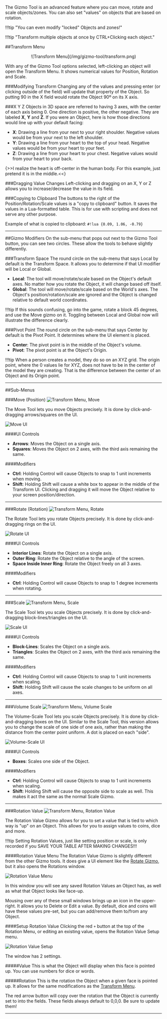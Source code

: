 The Gizmo Tool is an advanced feature where you can move, rotate and scale objects/zones. You can also set "values" on objects that are based on rotation.

!!!tip "You can even modify "locked" Objects and zones!"

!!!tip "Transform multiple objects at once by CTRL+Clicking each object."
    

##Transform Menu
<center>![Transform Menu](/img/gizmo-tool/transform.png)</center>

With any of the Gizmo Tool options selected, left-clicking an object will open the Transform Menu. It shows numerical values for Position, Rotation and Scale.

###Modifying Transform
Changing any of the values and pressing enter (or clicking outside of the field) will update that property of the Object. So putting 90 in the X field would rotate the Object 90º on its X axis.

###X Y Z
Objects in 3D space are referred to having 3 axes, with the center of each axis being 0. One direction is positive, the other negative. They are labeled **X**, **Y** and **Z**. If you were an Object, here is how those directions would line up with your default facing:

* **X**: Drawing a line from your next to your right shoulder. Negative values would be from your next to the left shoulder.
* **Y**: Drawing a line from your heart to the top of your head. Negative values would be from your heart to your feet.
* **Z**: Drawing a line from your heart to your chest. Negative values would from your heart to your back.

{>>I realize the heart is off-center in the human body. For this example, just pretend it is in the middle.<<}

###Dragging Value Changes
Left-clicking and dragging on an X, Y or Z allows you to increase/decrease the value in its field.

###Copying to Clipboard
The buttons to the right of the Position/Rotation/Scale values is a "copy to clipboard" button. It saves the values in a Lua-formatted table. This is for use with scripting and does not serve any other purpose.

Example of what is copied to clipboard: `#!lua {0.09, 1.06, -0.79}`

---

##Gizmo Modifiers
On the sub-menu that pops out next to the Gizmo Tool button, you can see two circles. These allow the tools to behave slightly differently.

###Transform Space
The round circle on the sub-menu that says Local by default is the Transform Space. It allows you to determine if that UI modifier will be Local or Global.

* **Local**: The tool will move/rotate/scale based on the Object's default axes. No matter how you rotate the Object, it will change based off itself.
* **Global**: The tool will move/rotate/scale based on the World's axes. The Object's position/rotation/scale are ignored and the Object is changed relative to default world coordinates.

!!!tip
    If this sounds confusing, go into the game, rotate a block 45 degrees, and use the Move gizmo on it. Toggling between Local and Global now will illustrate the difference clearly.



###Pivot Point
The round circle on the sub-menu that says Center by default is the Pivot Point. It determines where the UI element is placed.

* **Center**: The pivot point is in the middle of the Object's volume.
* **Pivot**: The pivot point is at the Object's Origin.

!!!tip
    When a person creates a model, they do so on an XYZ grid. The origin point, where the 0 values lie for XYZ, does not have to be in the center of the model they are creating. That is the difference between the center of an Object and its Origin point.


---

##Sub-Menus

###Move (Position)
![Transform Menu, Move](/img/gizmo-tool/gizmo-move.png)

The Move Tool lets you move Objects precisely. It is done by click-and-dragging arrows/squares on the UI.

![Move UI](/img/gizmo-tool/position.png)

####UI Controls
* **Arrows**: Moves the Object on a single axis.
* **Squares**: Moves the Object on 2 axes, with the third axis remaining the same.

####Modifiers
* **Ctrl**: Holding Control will cause Objects to snap to 1 unit increments when moving.
* **Shift**: Holding Shift will cause a white box to appear in the middle of the Transform UI. Clicking and dragging it will move the Object relative to your screen position/direction.

---

###Rotate (Rotation)
![Transform Menu, Rotate](/img/gizmo-tool/gizmo-rotate.png)

The Rotate Tool lets you rotate Objects precisely. It is done by click-and-dragging rings on the UI.

![Rotate UI](/img/gizmo-tool/rotation.png)

####UI Controls
* **Interior Lines**: Rotate the Object on a single axis.
* **Outer Ring**: Rotate the Object relative to the angle of the screen.
* **Space Inside Inner Ring**: Rotate the Object freely on all 3 axes.

####Modifiers
* **Ctrl**: Holding Control will cause Objects to snap to 1 degree increments when rotating.

---


###Scale
![Transform Menu, Scale](/img/gizmo-tool/gizmo-scale.png)

The Scale Tool lets you scale Objects precisely. It is done by click-and-dragging block-lines/triangles on the UI.

![Scale UI](/img/gizmo-tool/scale.png)

####UI Controls
* **Block-Lines**: Scales the Object on a single axis.
* **Triangles**: Scales the Object on 2 axes, with the third axis remaining the same.

####Modifiers
* **Ctrl**: Holding Control will cause Objects to snap to 1 unit increments when scaling.
* **Shift**: Holding Shift will cause the scale changes to be uniform on all axes.

---


###Volume Scale
![Transform Menu, Volume Scale](/img/gizmo-tool/gizmo-volume-scale.png)

The Volume-Scale Tool lets you scale Objects precisely. It is done by click-and-dragging boxes on the UI. Similar to the Scale Tool, this version allows you to change the scale of one side of one axis, rather than making the distance from the center point uniform. A dot is placed on each "side".

![Volume-Scale UI](/img/gizmo-tool/volume.png)

####UI Controls
* **Boxes**: Scales one side of the Object.

####Modifiers
* **Ctrl**: Holding Control will cause Objects to snap to 1 unit increments when scaling.
* **Shift**: Holding Shift will cause the opposite side to scale as well. This makes it act the same as the normal Scale Gizmo.




---


###Rotation Value
![Transform Menu, Rotation Value](/img/gizmo-tool/gizmo-rotation-value.png)

The Rotation Value Gizmo allows for you to set a value that is tied to which way is "up" on an Object. This allows for you to assign values to coins, dice and more.

!!!tip
    Setting Rotation Values, just like setting position or scale, is only recorded if you SAVE YOUR TABLE AFTER MAKING CHANGES!!!

####Rotation Value Menu
The Rotation Value Gizmo is slightly different from the other Gizmo tools. It does give a UI element like the [Rotate Gizmo](#rotate-rotation), but it also opens the Rotations window.

![Rotation Value Menu](/img/gizmo-tool/rotation-value1.png)

In this window you will see any saved Rotation Values an Object has, as well as what that Object looks like face-up.

Mousing over any of these small windows brings up an icon in the upper-right. It allows you to Delete or Edit a value. By default, dice and coins will have these values pre-set, but you can add/remove them to/from any Object.

####Setup Rotation Value
Clicking the red `+` button at the top of the Rotation Menu, or editing an existing value, opens the Rotation Value Setup menu.

![Rotation Value Setup](/img/gizmo-tool/rotation-value2.png)

The window has 2 settings.

#####Value
This is what the Object will display when this face is pointed up. You can use numbers for dice or words.

#####Rotation
This is the rotation the Object when a given face is pointed up. It allows for the same modifications as the [Transform Menu](#transform-menu). 

The red arrow button will copy over the rotation that the Object is currently set to into the fields. These fields always default to 0,0,0. Be sure to update them!


---
